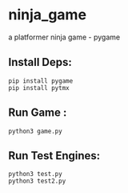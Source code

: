 # ninja_game
a platformer ninja game - pygame


## Install Deps:

```
pip install pygame
pip install pytmx
```


## Run Game :
```
python3 game.py
```

## Run Test Engines:

```
python3 test.py
python3 test2.py
```



